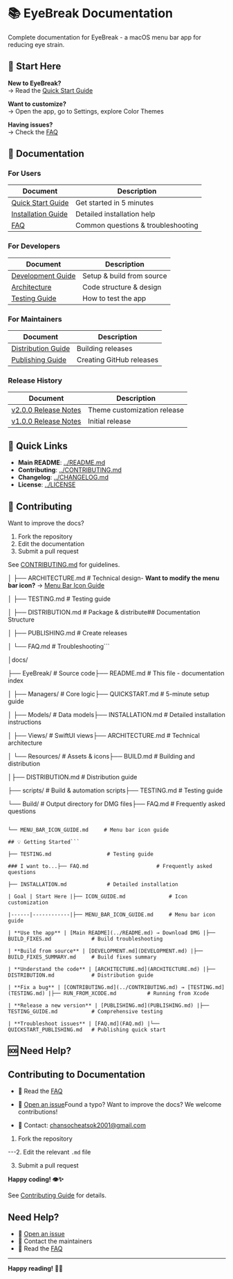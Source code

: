 # 📚 EyeBreak Documentation

Complete documentation for EyeBreak - a macOS menu bar app for reducing eye strain.

## 🎯 Start Here

**New to EyeBreak?**  
→ Read the [Quick Start Guide](../QUICK_START.md)

**Want to customize?**  
→ Open the app, go to Settings, explore Color Themes

**Having issues?**  
→ Check the [FAQ](FAQ.md)

## 📖 Documentation

### For Users

| Document | Description |
|----------|-------------|
| [Quick Start Guide](../QUICK_START.md) | Get started in 5 minutes |
| [Installation Guide](INSTALLATION.md) | Detailed installation help |
| [FAQ](FAQ.md) | Common questions & troubleshooting |

### For Developers

| Document | Description |
|----------|-------------|
| [Development Guide](DEVELOPMENT.md) | Setup & build from source |
| [Architecture](ARCHITECTURE.md) | Code structure & design |
| [Testing Guide](TESTING.md) | How to test the app |

### For Maintainers

| Document | Description |
|----------|-------------|
| [Distribution Guide](DISTRIBUTION.md) | Building releases |
| [Publishing Guide](PUBLISHING.md) | Creating GitHub releases |

### Release History

| Document | Description |
|----------|-------------|
| [v2.0.0 Release Notes](releases/RELEASE_NOTES_v2.0.0.md) | Theme customization release |
| [v1.0.0 Release Notes](releases/RELEASE_NOTES_v1.0.0.md) | Initial release |

## 🔗 Quick Links

- **Main README**: [../README.md](../README.md)
- **Contributing**: [../CONTRIBUTING.md](../CONTRIBUTING.md)
- **Changelog**: [../CHANGELOG.md](../CHANGELOG.md)
- **License**: [../LICENSE](../LICENSE)

## 🤝 Contributing

Want to improve the docs?

1. Fork the repository
2. Edit the documentation
3. Submit a pull request

See [CONTRIBUTING.md](../CONTRIBUTING.md) for guidelines.

│   ├── ARCHITECTURE.md    # Technical design- **Want to modify the menu bar icon?** → [Menu Bar Icon Guide](MENU_BAR_ICON_GUIDE.md)

│   ├── TESTING.md         # Testing guide

│   ├── DISTRIBUTION.md    # Package & distribute## Documentation Structure

│   ├── PUBLISHING.md      # Create releases

│   └── FAQ.md             # Troubleshooting```

│docs/

├── EyeBreak/              # Source code├── README.md                    # This file - documentation index

│   ├── Managers/          # Core logic├── QUICKSTART.md               # 5-minute setup guide

│   ├── Models/            # Data models├── INSTALLATION.md             # Detailed installation instructions

│   ├── Views/             # SwiftUI views├── ARCHITECTURE.md             # Technical architecture

│   └── Resources/         # Assets & icons├── BUILD.md                    # Building and distribution

│├── DISTRIBUTION.md             # Distribution guide

├── scripts/               # Build & automation scripts├── TESTING.md                  # Testing guide

└── Build/                 # Output directory for DMG files├── FAQ.md                      # Frequently asked questions

```├── ICON_GUIDE.md              # Icon customization guide

└── MENU_BAR_ICON_GUIDE.md     # Menu bar icon guide

## 💡 Getting Started```

├── TESTING.md                  # Testing guide

### I want to...├── FAQ.md                      # Frequently asked questions

├── INSTALLATION.md             # Detailed installation

| Goal | Start Here |├── ICON_GUIDE.md              # Icon customization

|------|------------|├── MENU_BAR_ICON_GUIDE.md     # Menu bar icon guide

| **Use the app** | [Main README](../README.md) → Download DMG |├── BUILD_FIXES.md             # Build troubleshooting

| **Build from source** | [DEVELOPMENT.md](DEVELOPMENT.md) |├── BUILD_FIXES_SUMMARY.md     # Build fixes summary

| **Understand the code** | [ARCHITECTURE.md](ARCHITECTURE.md) |├── DISTRIBUTION.md            # Distribution guide

| **Fix a bug** | [CONTRIBUTING.md](../CONTRIBUTING.md) → [TESTING.md](TESTING.md) |├── RUN_FROM_XCODE.md          # Running from Xcode

| **Release a new version** | [PUBLISHING.md](PUBLISHING.md) |├── TESTING_GUIDE.md           # Comprehensive testing

| **Troubleshoot issues** | [FAQ.md](FAQ.md) |└── QUICKSTART_PUBLISHING.md   # Publishing quick start

```

## 🆘 Need Help?

## Contributing to Documentation

- 📖 Read the [FAQ](FAQ.md)

- 💬 [Open an issue](https://github.com/cheat2001/eyebreak/issues)Found a typo? Want to improve the docs? We welcome contributions!

- 📧 Contact: [chansocheatsok2001@gmail.com](mailto:chansocheatsok2001@gmail.com)

1. Fork the repository

---2. Edit the relevant `.md` file

3. Submit a pull request

**Happy coding! 👁️✨**

See [Contributing Guide](../CONTRIBUTING.md) for details.

## Need Help?

- 💬 [Open an issue](https://github.com/cheat2001/eyebreak/issues)
- 📧 Contact the maintainers
- 📖 Read the [FAQ](FAQ.md)

---

**Happy reading!** 📖✨
